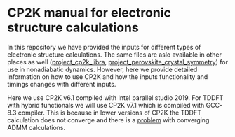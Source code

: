 # CP2K manual for electronic structure calculations


In this repository we have provided the inputs for different types of electronic structure calculations. The same files are aslo available in other places as well 
([project_cp2k_libra](https://github.com/AkimovLab/Project_Libra_CP2K), [project_perovskite_crystal_symmetry](https://github.com/AkimovLab/Project_CsPbI3_MB_vs_SP)) for use in
nonadiabatic dynamics. However, here we provide detailed information on how to use CP2K and how the inputs functionality and timings changes with different inputs.


Here we use CP2K v6.1 compiled with Intel parallel studio 2019. For TDDFT with hybrid functionals we will use CP2K v7.1 which is compiled with GCC-8.3 compiler. This is because 
in lower versions of CP2K the TDDFT calculation does not converge and there is a [problem](https://groups.google.com/g/cp2k/c/SEglKzKlVLQ/m/MyTavEqYBQAJ) with converging ADMM calculations.

